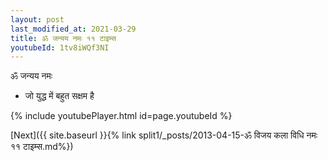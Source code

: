 ```yaml
---
layout: post
last_modified_at: 2021-03-29
title: ॐ जन्यय नमः ११ टाइम्स
youtubeId: 1tv8iWQf3NI
---
```

 
 
 ॐ जन्यय नमः  
 
 -  जो युद्ध में बहुत सक्षम है 
 
  
 
  
 
 
 
 
 
 


{% include youtubePlayer.html id=page.youtubeId %}
 
[Next]({{ site.baseurl }}{% link  split1/_posts/2013-04-15-ॐ विजय कला विधि नमः ११ टाइम्स.md%})
 
